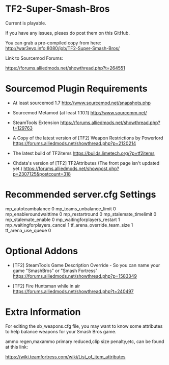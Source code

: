 TF2-Super-Smash-Bros
====================

Current is playable.

If you have any issues, pleaes do post them on this GitHub.

You can grab a pre-compiled copy from here: http://war3evo.info:8080/job/TF2-Super-Smash-Bros/

Link to Sourcemod Forums:

https://forums.alliedmods.net/showthread.php?t=264551


Sourcemod Plugin Requirements
=============================

* At least sourcemod 1.7
http://www.sourcemod.net/snapshots.php

* Sourcemod Metamod (at least 1.10.1)
http://www.sourcemm.net/

* SteamTools Extension
https://forums.alliedmods.net/showthread.php?t=129763

* A Copy of the latest version of [TF2] Weapon Restrictions by Powerlord
https://forums.alliedmods.net/showthread.php?p=2120214

* The latest build of TF2items https://builds.limetech.org/?p=tf2items

* Chdata's version of [TF2] TF2Attributes (The front page isn't updated yet.)
https://forums.alliedmods.net/showpost.php?p=2307125&postcount=318


Recommended server.cfg Settings
===============================
mp_autoteambalance 0
mp_teams_unbalance_limit 0
mp_enableroundwaittime 0
mp_restartround 0
mp_stalemate_timelimit 0
mp_stalemate_enable 0
mp_waitingforplayers_restart 1
mp_waitingforplayers_cancel 1
tf_arena_override_team_size 1
tf_arena_use_queue 0


Optional Addons
===============

* [TF2] SteamTools Game Description Override - So you can name your game "SmashBros" or "Smash Fortress"
https://forums.alliedmods.net/showthread.php?p=1583349

* [TF2] Fire Huntsman while in air
https://forums.alliedmods.net/showthread.php?t=240497


Extra Information
=================

For editing the sb_weapons.cfg file, you may want to know some attributes to help balance weapons for your Smash Bros game.

ammo regen,maxammo primary reduced,clip size penalty,etc, can be found at this link:

https://wiki.teamfortress.com/wiki/List_of_item_attributes


